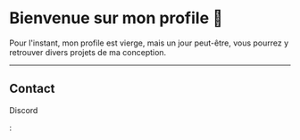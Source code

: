 <head>
  <link href="main.css" rel="stylesheet">
</head>
<h1> Bienvenue sur mon profile 👋</h1>
Pour l'instant, mon profile est vierge, mais un jour peut-être, vous pourrez y retrouver divers projets de ma conception.
<hr>

<h2>Contact</h2>
<p>Discord</p> : 
